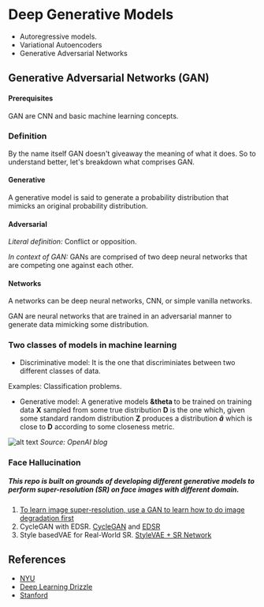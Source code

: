 # Deep Generative Models

 - Autoregressive models.
 - Variational Autoencoders
 - Generative Adversarial Networks

## Generative Adversarial Networks (GAN)
#### Prerequisites 
GAN are CNN and basic machine learning concepts.

### Definition
By the name itself GAN doesn't giveaway the meaning of what it does. So to understand better, let's breakdown what comprises GAN.
#### Generative
A generative model is said to generate a probability distribution that mimicks an original probability distribution.

#### Adversarial
<i>Literal definition:</i> Conflict or opposition.

<i>In context of GAN:</i> GANs are comprised of two deep neural networks that are competing one against each other.

#### Networks
A networks can be deep neural networks, CNN, or simple vanilla networks.

GAN are neural networks that are trained in an adversarial manner to generate data mimicking some distribution.

### Two classes of models in machine learning
* Discriminative model: It is the one that discriminiates between two different classes of data.

Examples: Classification problems.

* Generative model: A generative models <b>  &theta  </b> to be trained on training data <b>X</b> sampled from some true distribution <b>D</b> is the one which, given some standard random distribution <b>Z</b> produces a distribution <b>$\hat{a}$</b> which is close to <b>D</b> according to some closeness metric. 

![alt text](https://openai.com/content/images/2017/02/gen_models_diag_2.svg)
<i>Source: OpenAI blog</i>


### Face Hallucination
##### This repo is built on grounds of developing different generative models to perform super-resolution (SR) on face images with different domain.

1. [To learn image super-resolution, use a GAN to learn how to do image degradation first](https://arxiv.org/pdf/1807.11458.pdf)
2. CycleGAN with EDSR. [CycleGAN](https://junyanz.github.io/CycleGAN/) and [EDSR](https://arxiv.org/pdf/1707.02921.pdf)
3. Style basedVAE for Real-World SR. [StyleVAE + SR Network](https://arxiv.org/abs/1912.10227)


## References

- [NYU](https://cs.nyu.edu/courses/spring18/CSCI-GA.3033-022/)
- [Deep Learning Drizzle](https://deep-learning-drizzle.github.io/index.html)
- [Stanford](https://deepgenerativemodels.github.io/syllabus.html)
